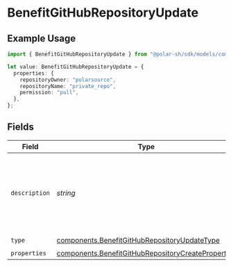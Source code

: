 # BenefitGitHubRepositoryUpdate

## Example Usage

```typescript
import { BenefitGitHubRepositoryUpdate } from "@polar-sh/sdk/models/components";

let value: BenefitGitHubRepositoryUpdate = {
  properties: {
    repositoryOwner: "polarsource",
    repositoryName: "private_repo",
    permission: "pull",
  },
};
```

## Fields

| Field                                                                                                                    | Type                                                                                                                     | Required                                                                                                                 | Description                                                                                                              |
| ------------------------------------------------------------------------------------------------------------------------ | ------------------------------------------------------------------------------------------------------------------------ | ------------------------------------------------------------------------------------------------------------------------ | ------------------------------------------------------------------------------------------------------------------------ |
| `description`                                                                                                            | *string*                                                                                                                 | :heavy_minus_sign:                                                                                                       | The description of the benefit. Will be displayed on products having this benefit.                                       |
| `type`                                                                                                                   | [components.BenefitGitHubRepositoryUpdateType](../../models/components/benefitgithubrepositoryupdatetype.md)             | :heavy_check_mark:                                                                                                       | N/A                                                                                                                      |
| `properties`                                                                                                             | [components.BenefitGitHubRepositoryCreateProperties](../../models/components/benefitgithubrepositorycreateproperties.md) | :heavy_minus_sign:                                                                                                       | N/A                                                                                                                      |